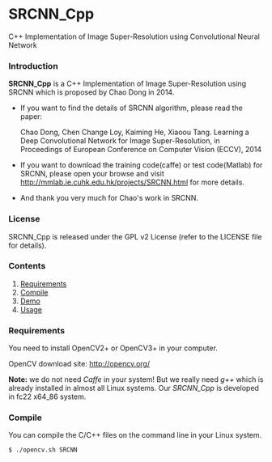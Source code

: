 # SRCNN_Cpp
C++ Implementation of Image Super-Resolution using Convolutional Neural Network

### Introduction
**SRCNN_Cpp** is a C++ Implementation of Image Super-Resolution using SRCNN which is proposed by Chao Dong in 2014.
 - If you want to find the details of SRCNN algorithm, please read the paper:  

   Chao Dong, Chen Change Loy, Kaiming He, Xiaoou Tang. Learning a Deep Convolutional Network for Image Super-Resolution, in Proceedings of European Conference on Computer Vision (ECCV), 2014
 - If you want to download the training code(caffe) or test code(Matlab) for SRCNN, please open your browse and visit http://mmlab.ie.cuhk.edu.hk/projects/SRCNN.html for more details.
 - And thank you very much for Chao's work in SRCNN.

### License
SRCNN_Cpp is released under the GPL v2 License (refer to the LICENSE file for details).

### Contents
1. [Requirements](#requirements)
2. [Compile](#compile)
3. [Demo](#demo)
4. [Usage](#usage)

### Requirements

You need to install OpenCV2+ or OpenCV3+ in your computer.

OpenCV download site: http://opencv.org/

**Note:** we do not need *Caffe* in your system! But we really need *g++* which is already installed in almost all Linux systems. 
Our *SRCNN_Cpp* is developed in fc22 x64_86 system.

### Compile

You can compile the C/C++ files on the command line in your Linux system.

``` Shell
$ ./opencv.sh SRCNN
```

